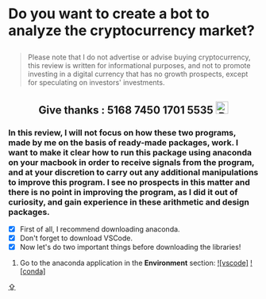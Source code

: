# <p id="UP">Do you want to create a bot to analyze the cryptocurrency market?</p>

> Please note that I do not advertise or advise buying cryptocurrency, this review is written for informational purposes, and not to promote investing in a digital currency that has no growth prospects, except for speculating on investors' investments.

## <p align="center">Give thanks : 5168 7450 1701 5535 <a href="https://en.privatbank.ua/all-ways-to-receive-send-an-international-transfer"><img src="https://upload.wikimedia.org/wikipedia/uk/f/ff/%D0%9B%D0%BE%D0%B3%D0%BE%D1%82%D0%B8%D0%BF_%D0%9F%D1%80%D0%B8%D0%B2%D0%B0%D1%8224.png" width = "25" alt="Privat Bank UA"> </a></p>

### In this review, I will not focus on how these two programs, made by me on the basis of ready-made packages, work. I want to make it clear how to run this package using anaconda on your macbook in order to receive signals from the program, and at your discretion to carry out any additional manipulations to improve this program. I see no prospects in this matter and there is no point in improving the program, as I did it out of curiosity, and gain experience in these arithmetic and design packages.

- [X] First of all, I recommend downloading anaconda.
- [X] Don't forget to download VSCode.
- [X] Now let's do two important things before downloading the libraries!
1. Go to the anaconda application in the __Environment__ section:
[![vscode]](https://youtube.com/shorts/xrf1rZpjkVc?feature=share)
[![conda]](https://youtu.be/x9gu31F1Rc4)

[⇪](#UP)
